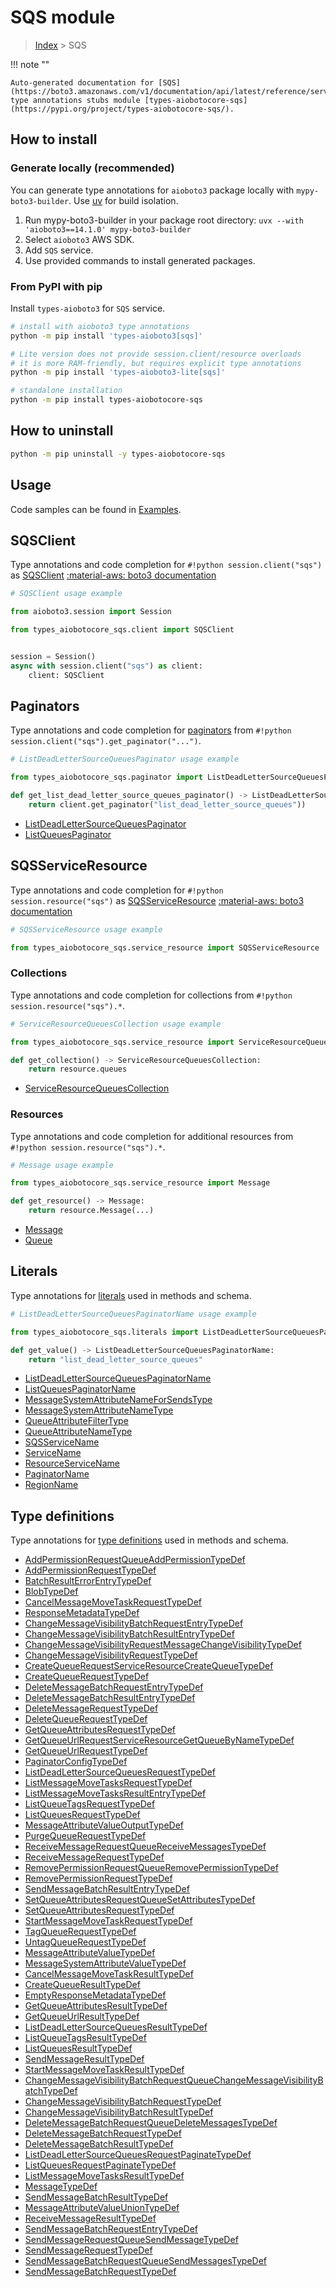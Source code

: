 # SQS module

> [Index](../README.md) > SQS


!!! note ""

    Auto-generated documentation for [SQS](https://boto3.amazonaws.com/v1/documentation/api/latest/reference/services/sqs.html#sqs)
    type annotations stubs module [types-aiobotocore-sqs](https://pypi.org/project/types-aiobotocore-sqs/).

## How to install

### Generate locally (recommended)

You can generate type annotations for `aioboto3` package locally with `mypy-boto3-builder`.
Use [uv](https://docs.astral.sh/uv/getting-started/installation/) for build isolation.

1. Run mypy-boto3-builder in your package root directory: `uvx --with 'aioboto3==14.1.0' mypy-boto3-builder`
1. Select `aioboto3` AWS SDK.
1. Add `SQS` service.
1. Use provided commands to install generated packages.



### From PyPI with pip

Install `types-aioboto3` for `SQS` service.

```bash
# install with aioboto3 type annotations
python -m pip install 'types-aioboto3[sqs]'

# Lite version does not provide session.client/resource overloads
# it is more RAM-friendly, but requires explicit type annotations
python -m pip install 'types-aioboto3-lite[sqs]'

# standalone installation
python -m pip install types-aiobotocore-sqs
```



## How to uninstall

```bash
python -m pip uninstall -y types-aiobotocore-sqs
```

## Usage

Code samples can be found in [Examples](./usage.md).

## SQSClient

Type annotations and code completion for  `#!python session.client("sqs")` as [SQSClient](./client.md)
[:material-aws: boto3 documentation](https://boto3.amazonaws.com/v1/documentation/api/latest/reference/services/sqs.html#SQS.Client)

```python
# SQSClient usage example

from aioboto3.session import Session

from types_aiobotocore_sqs.client import SQSClient


session = Session()
async with session.client("sqs") as client:
    client: SQSClient
```


## Paginators

Type annotations and code completion for
[paginators](./paginators.md)
from `#!python session.client("sqs").get_paginator("...")`.

```python
# ListDeadLetterSourceQueuesPaginator usage example

from types_aiobotocore_sqs.paginator import ListDeadLetterSourceQueuesPaginator

def get_list_dead_letter_source_queues_paginator() -> ListDeadLetterSourceQueuesPaginator:
    return client.get_paginator("list_dead_letter_source_queues"))
```

- [ListDeadLetterSourceQueuesPaginator](./paginators.md#listdeadlettersourcequeuespaginator)
- [ListQueuesPaginator](./paginators.md#listqueuespaginator)






## SQSServiceResource

Type annotations and code completion for `#!python session.resource("sqs")` as
[SQSServiceResource](./service_resource.md#sqsserviceresource)
[:material-aws: boto3 documentation](https://boto3.amazonaws.com/v1/documentation/api/latest/reference/services/sqs/service-resource/index.html)

```python
# SQSServiceResource usage example

from types_aiobotocore_sqs.service_resource import SQSServiceResource
```


### Collections

Type annotations and code completion for collections
from `#!python session.resource("sqs").*`.

```python
# ServiceResourceQueuesCollection usage example

from types_aiobotocore_sqs.service_resource import ServiceResourceQueuesCollection

def get_collection() -> ServiceResourceQueuesCollection:
    return resource.queues
```

- [ServiceResourceQueuesCollection](./service_resource.md#serviceresourcequeuescollection)





### Resources

Type annotations and code completion for additional resources
from `#!python session.resource("sqs").*`.

```python
# Message usage example

from types_aiobotocore_sqs.service_resource import Message

def get_resource() -> Message:
    return resource.Message(...)
```

- [Message](./service_resource.md#message)
- [Queue](./service_resource.md#queue)





## Literals

Type annotations for [literals](./literals.md) used in methods and schema.

```python
# ListDeadLetterSourceQueuesPaginatorName usage example

from types_aiobotocore_sqs.literals import ListDeadLetterSourceQueuesPaginatorName

def get_value() -> ListDeadLetterSourceQueuesPaginatorName:
    return "list_dead_letter_source_queues"
```

- [ListDeadLetterSourceQueuesPaginatorName](./literals.md#listdeadlettersourcequeuespaginatorname)
- [ListQueuesPaginatorName](./literals.md#listqueuespaginatorname)
- [MessageSystemAttributeNameForSendsType](./literals.md#messagesystemattributenameforsendstype)
- [MessageSystemAttributeNameType](./literals.md#messagesystemattributenametype)
- [QueueAttributeFilterType](./literals.md#queueattributefiltertype)
- [QueueAttributeNameType](./literals.md#queueattributenametype)
- [SQSServiceName](./literals.md#sqsservicename)
- [ServiceName](./literals.md#servicename)
- [ResourceServiceName](./literals.md#resourceservicename)
- [PaginatorName](./literals.md#paginatorname)
- [RegionName](./literals.md#regionname)




## Type definitions

Type annotations for [type definitions](./type_defs.md) used in methods and schema.

- [AddPermissionRequestQueueAddPermissionTypeDef](./type_defs.md#addpermissionrequestqueueaddpermissiontypedef)
- [AddPermissionRequestTypeDef](./type_defs.md#addpermissionrequesttypedef)
- [BatchResultErrorEntryTypeDef](./type_defs.md#batchresulterrorentrytypedef)
- [BlobTypeDef](./type_defs.md#blobtypedef)
- [CancelMessageMoveTaskRequestTypeDef](./type_defs.md#cancelmessagemovetaskrequesttypedef)
- [ResponseMetadataTypeDef](./type_defs.md#responsemetadatatypedef)
- [ChangeMessageVisibilityBatchRequestEntryTypeDef](./type_defs.md#changemessagevisibilitybatchrequestentrytypedef)
- [ChangeMessageVisibilityBatchResultEntryTypeDef](./type_defs.md#changemessagevisibilitybatchresultentrytypedef)
- [ChangeMessageVisibilityRequestMessageChangeVisibilityTypeDef](./type_defs.md#changemessagevisibilityrequestmessagechangevisibilitytypedef)
- [ChangeMessageVisibilityRequestTypeDef](./type_defs.md#changemessagevisibilityrequesttypedef)
- [CreateQueueRequestServiceResourceCreateQueueTypeDef](./type_defs.md#createqueuerequestserviceresourcecreatequeuetypedef)
- [CreateQueueRequestTypeDef](./type_defs.md#createqueuerequesttypedef)
- [DeleteMessageBatchRequestEntryTypeDef](./type_defs.md#deletemessagebatchrequestentrytypedef)
- [DeleteMessageBatchResultEntryTypeDef](./type_defs.md#deletemessagebatchresultentrytypedef)
- [DeleteMessageRequestTypeDef](./type_defs.md#deletemessagerequesttypedef)
- [DeleteQueueRequestTypeDef](./type_defs.md#deletequeuerequesttypedef)
- [GetQueueAttributesRequestTypeDef](./type_defs.md#getqueueattributesrequesttypedef)
- [GetQueueUrlRequestServiceResourceGetQueueByNameTypeDef](./type_defs.md#getqueueurlrequestserviceresourcegetqueuebynametypedef)
- [GetQueueUrlRequestTypeDef](./type_defs.md#getqueueurlrequesttypedef)
- [PaginatorConfigTypeDef](./type_defs.md#paginatorconfigtypedef)
- [ListDeadLetterSourceQueuesRequestTypeDef](./type_defs.md#listdeadlettersourcequeuesrequesttypedef)
- [ListMessageMoveTasksRequestTypeDef](./type_defs.md#listmessagemovetasksrequesttypedef)
- [ListMessageMoveTasksResultEntryTypeDef](./type_defs.md#listmessagemovetasksresultentrytypedef)
- [ListQueueTagsRequestTypeDef](./type_defs.md#listqueuetagsrequesttypedef)
- [ListQueuesRequestTypeDef](./type_defs.md#listqueuesrequesttypedef)
- [MessageAttributeValueOutputTypeDef](./type_defs.md#messageattributevalueoutputtypedef)
- [PurgeQueueRequestTypeDef](./type_defs.md#purgequeuerequesttypedef)
- [ReceiveMessageRequestQueueReceiveMessagesTypeDef](./type_defs.md#receivemessagerequestqueuereceivemessagestypedef)
- [ReceiveMessageRequestTypeDef](./type_defs.md#receivemessagerequesttypedef)
- [RemovePermissionRequestQueueRemovePermissionTypeDef](./type_defs.md#removepermissionrequestqueueremovepermissiontypedef)
- [RemovePermissionRequestTypeDef](./type_defs.md#removepermissionrequesttypedef)
- [SendMessageBatchResultEntryTypeDef](./type_defs.md#sendmessagebatchresultentrytypedef)
- [SetQueueAttributesRequestQueueSetAttributesTypeDef](./type_defs.md#setqueueattributesrequestqueuesetattributestypedef)
- [SetQueueAttributesRequestTypeDef](./type_defs.md#setqueueattributesrequesttypedef)
- [StartMessageMoveTaskRequestTypeDef](./type_defs.md#startmessagemovetaskrequesttypedef)
- [TagQueueRequestTypeDef](./type_defs.md#tagqueuerequesttypedef)
- [UntagQueueRequestTypeDef](./type_defs.md#untagqueuerequesttypedef)
- [MessageAttributeValueTypeDef](./type_defs.md#messageattributevaluetypedef)
- [MessageSystemAttributeValueTypeDef](./type_defs.md#messagesystemattributevaluetypedef)
- [CancelMessageMoveTaskResultTypeDef](./type_defs.md#cancelmessagemovetaskresulttypedef)
- [CreateQueueResultTypeDef](./type_defs.md#createqueueresulttypedef)
- [EmptyResponseMetadataTypeDef](./type_defs.md#emptyresponsemetadatatypedef)
- [GetQueueAttributesResultTypeDef](./type_defs.md#getqueueattributesresulttypedef)
- [GetQueueUrlResultTypeDef](./type_defs.md#getqueueurlresulttypedef)
- [ListDeadLetterSourceQueuesResultTypeDef](./type_defs.md#listdeadlettersourcequeuesresulttypedef)
- [ListQueueTagsResultTypeDef](./type_defs.md#listqueuetagsresulttypedef)
- [ListQueuesResultTypeDef](./type_defs.md#listqueuesresulttypedef)
- [SendMessageResultTypeDef](./type_defs.md#sendmessageresulttypedef)
- [StartMessageMoveTaskResultTypeDef](./type_defs.md#startmessagemovetaskresulttypedef)
- [ChangeMessageVisibilityBatchRequestQueueChangeMessageVisibilityBatchTypeDef](./type_defs.md#changemessagevisibilitybatchrequestqueuechangemessagevisibilitybatchtypedef)
- [ChangeMessageVisibilityBatchRequestTypeDef](./type_defs.md#changemessagevisibilitybatchrequesttypedef)
- [ChangeMessageVisibilityBatchResultTypeDef](./type_defs.md#changemessagevisibilitybatchresulttypedef)
- [DeleteMessageBatchRequestQueueDeleteMessagesTypeDef](./type_defs.md#deletemessagebatchrequestqueuedeletemessagestypedef)
- [DeleteMessageBatchRequestTypeDef](./type_defs.md#deletemessagebatchrequesttypedef)
- [DeleteMessageBatchResultTypeDef](./type_defs.md#deletemessagebatchresulttypedef)
- [ListDeadLetterSourceQueuesRequestPaginateTypeDef](./type_defs.md#listdeadlettersourcequeuesrequestpaginatetypedef)
- [ListQueuesRequestPaginateTypeDef](./type_defs.md#listqueuesrequestpaginatetypedef)
- [ListMessageMoveTasksResultTypeDef](./type_defs.md#listmessagemovetasksresulttypedef)
- [MessageTypeDef](./type_defs.md#messagetypedef)
- [SendMessageBatchResultTypeDef](./type_defs.md#sendmessagebatchresulttypedef)
- [MessageAttributeValueUnionTypeDef](./type_defs.md#messageattributevalueuniontypedef)
- [ReceiveMessageResultTypeDef](./type_defs.md#receivemessageresulttypedef)
- [SendMessageBatchRequestEntryTypeDef](./type_defs.md#sendmessagebatchrequestentrytypedef)
- [SendMessageRequestQueueSendMessageTypeDef](./type_defs.md#sendmessagerequestqueuesendmessagetypedef)
- [SendMessageRequestTypeDef](./type_defs.md#sendmessagerequesttypedef)
- [SendMessageBatchRequestQueueSendMessagesTypeDef](./type_defs.md#sendmessagebatchrequestqueuesendmessagestypedef)
- [SendMessageBatchRequestTypeDef](./type_defs.md#sendmessagebatchrequesttypedef)

